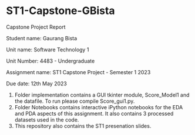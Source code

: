 # ST1-Capstone-GBista
Capstone Project Report 

Student name: Gaurang Bista

Unit name: Software Technology 1

Unit Number: 4483 - Undergraduate

Assignment name: ST1 Capstone Project - Semester 1 2023

Due date: 12th May 2023

1. Folder implementation contains a GUI tkinter module, Score_Model1 and the datafile. To run please compile Score_gui1.py.
2. Folder Notebooks contains interactive iPython notebooks for the EDA and PDA aspects of this assignment. It also contains 3 processed datasets used in the code.
3. This repository also contains the ST1 presenation slides. 





